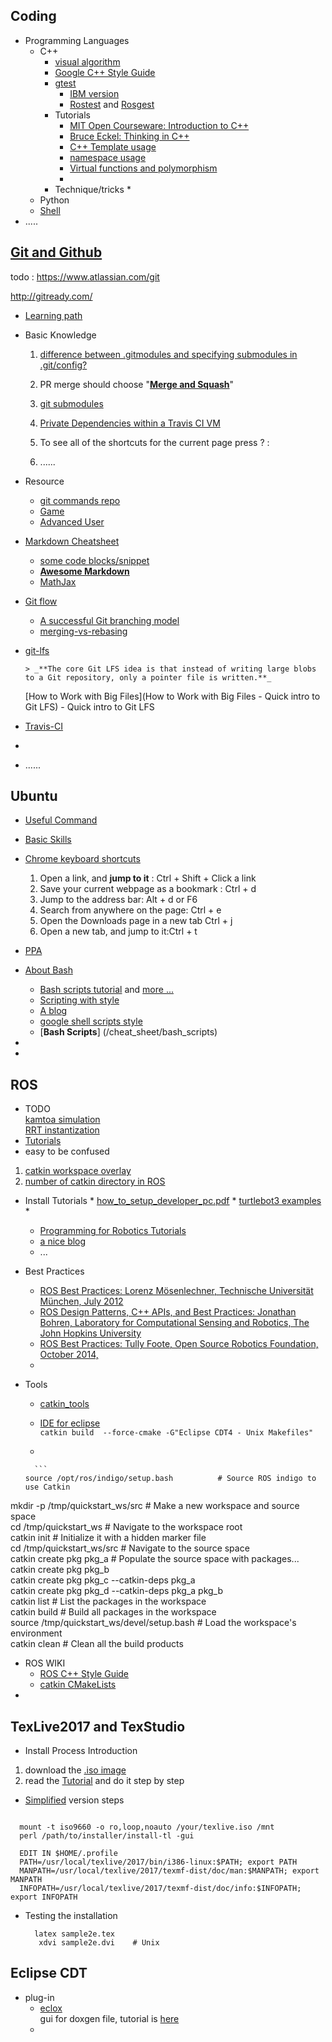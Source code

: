 ## Coding
* Programming Languages
  * C++
      * [visual algorithm](https://visualgo.net/en)
      * [Google C++ Style Guide](https://google.github.io/styleguide/cppguide.html)  
      * [gtest](https://github.com/google/googletest/blob/master/googletest/docs/Primer.md)
          * [IBM version](https://www.ibm.com/developerworks/aix/library/au-googletestingframework.html)
          * [Rostest](http://wiki.ros.org/rostest) and [Rosgest](http://wiki.ros.org/gtest)  
      * Tutorials
          * [MIT Open Courseware: Introduction to C++](https://ocw.mit.edu/courses/electrical-engineering-and-computer-science/6-096-introduction-to-c-january-iap-2011/assignments/) 
          * [Bruce Eckel: Thinking in C++](http://mindview.net/Books/TICPP/ThinkingInCPP2e.html)
          * [C++ Template usage](http://www.cplusplus.com/doc/oldtutorial/templates/)
          * [namespace usage](http://www.cplusplus.com/doc/tutorial/namespaces/)
          * [Virtual functions and polymorphism](http://www.learncpp.com/cpp-tutorial/122-virtual-functions/)
          * 
      * Technique/tricks
          * 
  * Python
  * [Shell](/cheat_sheet/shell)
* .....

## [Git and Github](https://github.com/tiimgreen/github-cheat-sheet)
todo : https://www.atlassian.com/git     
        
  http://gitready.com/
* [Learning path](https://services.github.com/on-demand/resources/learning-path/)
*  Basic Knowledge
  
   1.  [difference between .gitmodules and specifying submodules in .git/config?](https://stackoverflow.com/questions/10453520/difference-between-gitmodules-and-specifying-submodules-in-git-config) 

   2. PR merge should choose "**[Merge and Squash](https://github.com/SatelliteQE/robottelo/issues/3803)**" 
   3.  [git submodules](https://git-scm.com/book/en/v2/Git-Tools-Submodules)
   4.  [Private Dependencies within a Travis CI VM](https://docs.travis-ci.com/user/private-dependencies/#Dedicated-User-Account)
   5.  To see all of the shortcuts for the current page press ? :
   6.  ......

* Resource
  * [git commands repo](/cheat_sheet/git_commands)
  * [Game](http://learngitbranching.js.org/)
  * [Advanced User](https://www.atlassian.com/git/tutorials/merging-vs-rebasing)

* [Markdown Cheatsheet](https://github.com/adam-p/markdown-here/wiki/Markdown-Cheatsheet)
  * [some code blocks/snippet](/cheat_sheet/markdown_templetes) 
  * [**Awesome Markdown**](https://github.com/mundimark/awesome-markdown)
  * [MathJax](/cheat_sheet/mathjax)
* [Git flow](https://github.com/nvie/gitflow)
 
   * [A successful Git branching model](http://nvie.com/posts/a-successful-git-branching-model/)
   * [merging-vs-rebasing](https://www.atlassian.com/git/tutorials/merging-vs-rebasing)
* [git-lfs](https://github.com/git-lfs/git-lfs/wiki/Tutorial) 

      > _**The core Git LFS idea is that instead of writing large blobs to a Git repository, only a pointer file is written.**_ 

  [How to Work with Big Files](How to Work with Big Files - Quick intro to Git LFS) - Quick intro to Git LFS
* [Travis-CI](https://docs.travis-ci.com/user/getting-started/)
* 
  

* ......

## Ubuntu 
* [Useful Command](/cheat_sheet/ubuntu_os)
* [Basic Skills](/cheat_sheet/ubuntu_skills)
* [Chrome keyboard shortcuts](https://support.google.com/chrome/answer/157179?hl=zh-Hans)
  
  1. Open a link, and **jump to it** :	Ctrl + Shift + Click a link
  2. Save your current webpage as a bookmark :	Ctrl + d 
  3. Jump to the address bar: Alt + d or F6
  4. Search from anywhere on the page: Ctrl + e
  5. Open the Downloads page in a new tab	Ctrl + j
  6. Open a new tab, and jump to it:Ctrl + t

* [PPA](https://help.launchpad.net/Packaging/PPA)
* [About Bash ](https://github.com/Idnan/bash-guide)
  * [Bash scripts tutorial](http://guide.bash.academy) and [more ...](http://wiki.bash-hackers.org/)
  * [Scripting with style](http://wiki.bash-hackers.org/scripting/style) 
  * [A blog](https://www.shellscript.sh/test.html)
  * [google shell scripts style](https://google.github.io/styleguide/shell.xml)
  * [**Bash Scripts**] (/cheat_sheet/bash_scripts)
* 
* 

## ROS
* TODO  
  [kamtoa simulation](http://blog.csdn.net/zhangrelay/article/details/52886496)  
  [RRT instantization](http://blog.csdn.net/ZhangRelay/article/details/52922916)
* [Tutorials](http://wiki.ros.org/ROS/Tutorials)
* easy to be confused  
 1. [catkin workspace overlay](http://wiki.ros.org/catkin/Tutorials/workspace_overlaying)
 2. [number of catkin directory in ROS](https://stackoverflow.com/questions/26410578/number-of-catkin-directory-in-ros)
  
* Install Tutorials
        * [how_to_setup_developer_pc.pdf](https://www.ethz.ch/content/dam/ethz/special-interest/mavt/robotics-n-intelligent-systems/rsl-dam/ROS2017/how_to_setup_developer_pc.pdf)
        * [turtlebot3 examples](http://turtlebot3.robotis.com/en/latest/simulation.html)
        * 
  * [Programming for Robotics Tutorials](http://www.rsl.ethz.ch/education-students/lectures/ros.html) 
  * [a nice blog](http://blog.csdn.net/column/details/13113.html?&page=1)
  * ...
* Best Practices
   * [ROS Best Practices: Lorenz Mösenlechner, Technische Universität München, July 2012](http://robohow.eu/_media/meetings/first-integration-workshop/ros-best-practices.pdf)
   * [ROS Design Patterns, C++ APIs, and Best Practices: Jonathan Bohren, Laboratory for Computational Sensing and Robotics, The John Hopkins University](https://courses.cs.washington.edu/courses/cse466/11au/calendar/ros_cc_2_patterns.pdf)
   * [ROS Best Practices: Tully Foote, Open Source Robotics Foundation, October 2014,](http://nerve.uml.edu/ros-2014/ROS%20Best%20Practices%20-%20Tully%20Foote.pdf)
   * 
* Tools
  * [catkin_tools](https://catkin-tools.readthedocs.io/en/latest/cheat_sheet.html)
  * [IDE for eclipse](http://wiki.ros.org/IDEs#Eclipse)  
  `catkin build  --force-cmake -G"Eclipse CDT4 - Unix Makefiles"`
  
  * 
  
        ```
      source /opt/ros/indigo/setup.bash          # Source ROS indigo to use Catkin  
mkdir -p /tmp/quickstart_ws/src            # Make a new workspace and source space  
cd /tmp/quickstart_ws                      # Navigate to the workspace root  
catkin init                                # Initialize it with a hidden marker file  
cd /tmp/quickstart_ws/src                  # Navigate to the source space  
catkin create pkg pkg_a                    # Populate the source space with packages...  
catkin create pkg pkg_b  
catkin create pkg pkg_c --catkin-deps pkg_a  
catkin create pkg pkg_d --catkin-deps pkg_a pkg_b  
catkin list                                # List the packages in the workspace  
catkin build                               # Build all packages in the workspace  
source /tmp/quickstart_ws/devel/setup.bash # Load the workspace's environment  
catkin clean                               # Clean all the build products  

* ROS WIKI
    * [ROS C++ Style Guide](http://wiki.ros.org/CppStyleGuide#Naming)
    * [catkin CMakeLists](http://wiki.ros.org/catkin/CMakeLists.txt)
* 

## TexLive2017 and TexStudio
* Install Process Introduction
 1. download the [.iso image](https://mirrors.tuna.tsinghua.edu.cn/CTAN/systems/texlive/Images/)
 2. read the [Tutorial](https://tug.org/texlive/acquire-iso.html) and do it step by step
* [Simplified](https://tug.org/texlive/doc/texlive-en/texlive-en.html#x1-140003) version steps
```

  mount -t iso9660 -o ro,loop,noauto /your/texlive.iso /mnt 
  perl /path/to/installer/install-tl -gui
  
  EDIT IN $HOME/.profile
  PATH=/usr/local/texlive/2017/bin/i386-linux:$PATH; export PATH 
  MANPATH=/usr/local/texlive/2017/texmf-dist/doc/man:$MANPATH; export MANPATH 
  INFOPATH=/usr/local/texlive/2017/texmf-dist/doc/info:$INFOPATH; export INFOPATH
```
* Testing the installation

  ```
    latex sample2e.tex 
     xdvi sample2e.dvi    # Unix 
  ```
  
## Eclipse CDT
* plug-in 
  * [eclox](https://github.com/anb0s/eclox)  
   gui for doxgen file, tutorial is [here](https://mcuoneclipse.com/2012/06/25/5-best-eclipse-plugins-1-eclox-with-doxygen-graphviz-and-mscgen/)
  * 